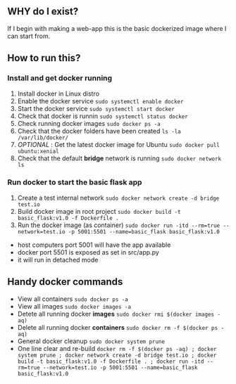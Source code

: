 ## WHY do I exist?

If I begin with making a web-app this is the basic dockerized image where I can start from.

## How to run this?

### Install and get docker running

1. Install docker in Linux distro
1. Enable the docker service `sudo systemctl enable docker`
1. Start the docker service `sudo systemctl start docker`
1. Check that docker is runnin `sudo systemctl status docker`
1. Check running docker images `sudo docker ps -a`
1. Check that the docker folders have been created `ls -la /var/lib/docker/`
1. _OPTIONAL_ : Get the latest docker image for Ubuntu `sudo docker pull ubuntu:xenial`
1. Check that the default __bridge__ network is running `sudo docker network ls`

### Run docker to start the basic flask app

1. Create a test internal network `sudo docker network create -d bridge test.io`
1. Build docker image in root project `sudo docker build -t basic_flask:v1.0 -f Dockerfile .`
1. Run the docker image (as container) `sudo docker run -itd --rm=true --network=test.io -p 5001:5501 --name=basic_flask basic_flask:v1.0`
 - host computers port 5001 will have the app available
 - docker port 5501 is exposed as set in src/app.py
 - it will run in detached mode

## Handy docker commands

- View all containers `sudo docker ps -a`
- View all images `sudo docker images -a`
- Detete all running docker __images__ `sudo docker rmi $(docker images -aq)`
- Delete all running docker __containers__ `sudo docker rm -f $(docker ps -aq)`
- General docker cleanup `sudo docker system prune`
- One line clear and re-build `docker rm -f $(docker ps -aq) ; docker system prune ; docker network create -d bridge test.io ; docker build -t basic_flask:v1.0 -f Dockerfile . ; docker run -itd --rm=true --network=test.io -p 5001:5501 --name=basic_flask basic_flask:v1.0`